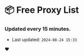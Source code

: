 # :package: Free Proxy List
### Updated every 15 minutes.

- Last updated: `2024-08-24 15:33`

:heart:

